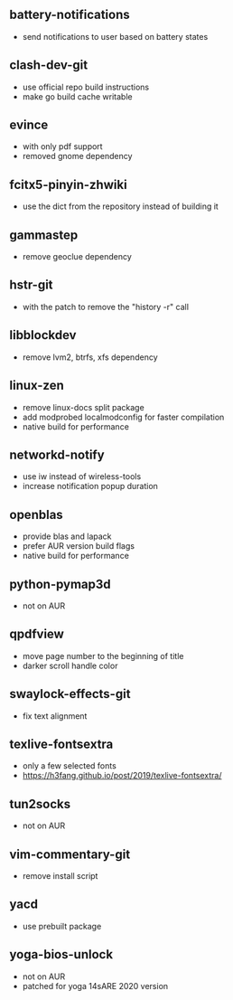 ## battery-notifications
- send notifications to user based on battery states

## clash-dev-git
- use official repo build instructions
- make go build cache writable

## evince
- with only pdf support
- removed gnome dependency

## fcitx5-pinyin-zhwiki
- use the dict from the repository instead of building it

## gammastep
- remove geoclue dependency

## hstr-git
- with the patch to remove the "history -r" call

## libblockdev
- remove lvm2, btrfs, xfs dependency

## linux-zen
- remove linux-docs split package
- add modprobed localmodconfig for faster compilation
- native build for performance

## networkd-notify
- use iw instead of wireless-tools
- increase notification popup duration

## openblas
- provide blas and lapack
- prefer AUR version build flags
- native build for performance

## python-pymap3d
- not on AUR

## qpdfview
- move page number to the beginning of title
- darker scroll handle color

## swaylock-effects-git
- fix text alignment

## texlive-fontsextra
- only a few selected fonts
- https://h3fang.github.io/post/2019/texlive-fontsextra/

## tun2socks
- not on AUR

## vim-commentary-git
- remove install script

## yacd
- use prebuilt package

## yoga-bios-unlock
- not on AUR
- patched for yoga 14sARE 2020 version

